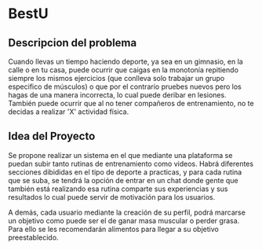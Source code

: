 # BestU

## Descripcion del problema
Cuando llevas un tiempo haciendo deporte, ya sea en un gimnasio, en la calle o en tu casa, puede ocurrir que caigas en la monotonía repitiendo siempre los mismos ejercicios (que conlleva solo trabajar un grupo especifico de músculos) o que por el contrario pruebes nuevos pero los hagas de una manera incorrecta, lo cual puede deribar en lesiones. 
También puede ocurrir que al no tener compañeros de entrenamiento, no te decidas a realizar 'X' actividad física.

## Idea del Proyecto
Se propone realizar un sistema en el que mediante una plataforma se puedan subir tanto rutinas de entrenamiento como videos. Habrá diferentes secciones dibididas en el tipo de deporte a practicas, y para cada rutina que se suba, se tendrá la opción de entrar en un chat donde gente que también está realizando esa rutina comparte sus experiencias y sus resultados lo cual puede servir de motivación para los usuarios.

A demás, cada usuario mediante la creación de su perfil, podrá marcarse un objetivo como puede ser el de ganar masa muscular o perder grasa. Para ello se les recomendarán alimentos para llegar a su objetivo preestablecido.
